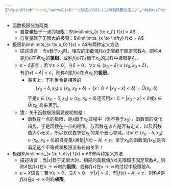 ```yaml
---
{"dg-publish":true,"permalink":"/杂项/2023-11/函数极限的定义/","dgPassFrontmatter":true}
---
```


- 函数极限分为两类
	- 自变量趋于一点的极限：$\lim\limits_{x \to x_0} f(x) = A$
	- 自变量趋于无限大的极限：$\lim\limits_{x \to \infty} f(x) = A$
- 极限$\lim\limits_{x \to x_0} f(x) = A$有两种定义方法
	- 描述语言：当$x$趋于$x_0$时，相应的函数值$f(x)$无限趋于固定常数$A$，则称$A$是$f(x)$在点$x_0$的**极限**，或称$f(x)$在$x$趋于$x_0$的过程中极限是$A$。
	- $\varepsilon - \delta$语言：若$\forall \varepsilon >0$，$\exists \delta>0$，$\forall x \in (x_0 - \delta) \cup (x_0 , x_0 + \delta)$， 有$|f(x)-A|<\varepsilon$，则称$A$是$f(x)$在点$x_0$的**极限**。
		- 事实上，下列集合是相等的$$(x_0-\delta,x_0)\cup(x_0,x_0+\delta)=\{x:0<|x_0-x|<\delta\}=\mathring{U}(x_0,\delta)$$于是$x\in(x_0-\delta,x_0)\cup(x_0,x_0+\delta)$还可用$x:0<|x_0-x|<\delta$或$x\in\mathring{U}(x_0,\delta)$来表示。
	- **注**：关于函数极限需要说明的是：
		- 函数在一点的极限，是$x$趋于$x_0$过程中（但不等于$x_0$），函数值的变化趋势，于是函数在一点的极限，与函数在该点是否有定义，以及函数值大小无关，所以仅仅要求在$x_0$的某个去心邻域，即$x\in(x_0-\delta,x_0)\cup(x_0,x_0+\delta)$的自变量$x$满足$|f(x)-A|<\varepsilon$。至于$x_0$的函数值$f(x_0)$是否满足这个不等式和极限没有任何关系！
- 极限$\lim\limits_{x \to \infty} f(x) = A$有两种定义方法
	- 描述语言：当$|x|$趋于无限大时，相应的函数值$f(x)$无限趋于固定常数$A$，则称$A$是$f(x)$在$x \to \infty$时的**极限**，或称$f(x)$在$x \to \infty$的过程中极限是$A$。
	- $\varepsilon - X$语言：若$\forall \varepsilon > 0$，$\exists X > 0$，$\forall |x| > X$，有$|f(x)-A|<\varepsilon$，则称$A$是$f(x)$在$x \to \infty$时的**极限**。